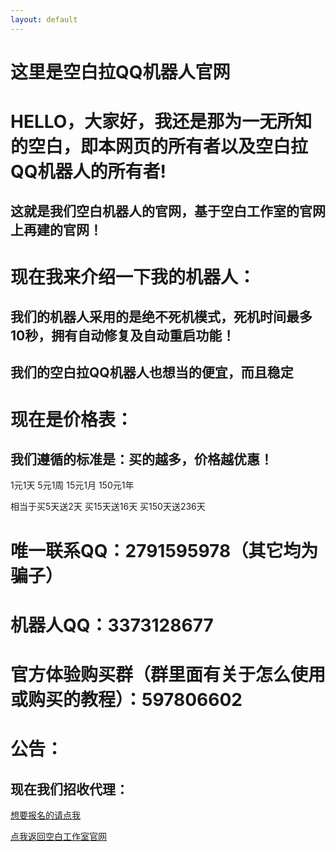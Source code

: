 ```yaml
---
layout: default
---
```


# 这里是空白拉QQ机器人官网

# HELLO，大家好，我还是那为一无所知的空白，即本网页的所有者以及空白拉QQ机器人的所有者!

## 这就是我们空白机器人的官网，基于空白工作室的官网上再建的官网！

# 现在我来介绍一下我的机器人：

## 我们的机器人采用的是绝不死机模式，死机时间最多10秒，拥有自动修复及自动重启功能！

## 我们的空白拉QQ机器人也想当的便宜，而且稳定

# 现在是价格表：

## 我们遵循的标准是：买的越多，价格越优惠！

1元1天 5元1周 15元1月 150元1年

相当于买5天送2天 买15天送16天 买150天送236天

# 唯一联系QQ：2791595978（其它均为骗子）

# 机器人QQ：3373128677

# 官方体验购买群（群里面有关于怎么使用或购买的教程）：597806602

# 公告：

## 现在我们招收代理：

[想要报名的请点我](a2791595978.github.io/Kongbai/zhengzaiweihu)




[点我返回空白工作室官网](a2791595978.github.io/Kongbai/)

